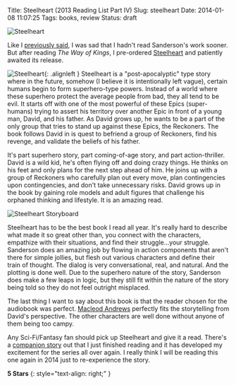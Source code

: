 Title: Steelheart (2013 Reading List Part IV)
Slug: steelheart
Date: 2014-01-08 11:07:25
Tags: books, review
Status: draft

![Steelheart]({filename}../static/images/2014/steelheart-title.jpg "Steelheart")

Like I [previously said][partIII], I was sad that I hadn't read Sanderson's work sooner.  But after reading _The Way of Kings_, I pre-ordered [Steelheart][] and patiently awaited its release.  

![Steelheart]({filename}../static/images/2014/steelheart.jpg "Steelheart"){: .alignleft }
Steelheart is a "post-apocalyptic" type story where in the future, somehow (I believe it is intentionally left vague), certain humans begin to form superhero-type powers.  Instead of a world where these superhero protect the average people from bad, they all tend to be evil.  It starts off with one of the most powerful of these Epics (super-humans) trying to assert his territory over another Epic in front of a young man, David, and his father.  As David grows up, he wants to be a part of the only group that tries to stand up against these Epics, the Reckoners.  The book follows David in is quest to befriend a group of Reckoners, find his revenge, and validate the beliefs of his father.

It's part superhero story, part coming-of-age story, and part action-thriller.  David is a wild kid, he's often flying off and doing crazy things.  He thinks on his feet and only plans for the next step ahead of him.  He joins up with a group of Reckoners who carefully plan out every move, plan contingencies upon contingencies, and don't take unnecessary risks.  David grows up in the book by gaining role models and adult figures that challenge his orphaned thinking and lifestyle.  It is an amazing read.

![Steelheart Storyboard]({filename}../static/images/2014/steelheart-storyboard.jpg "Steelheart Storyboard")

Steelheart has to be the best book I read all year.  It's really hard to describe what made it so great other than, you connect with the characters, empathize with their situations, and find their struggle...your struggle.  Sanderson does an amazing job by flowing in action components that aren't there for simple jollies, but flesh out various characters and define their train of thought.  The dialog is very conversational, real, and natural.  And the plotting is done well.  Due to the superhero nature of the story, Sanderson does make a few leaps in logic, but they still fit within the nature of the story being told so they do not feel outright misplaced.

The last thing I want to say about this book is that the reader chosen for the audiobook was perfect.  [Macleod Andrews][mandrews] perfectly fits the storytelling from David's perspective.  The other characters are well done without anyone of them being too campy.

Any Sci-Fi/Fantasy fan should pick up Steelheart and give it a read.   There's a [companion story][mitosis] out that I just finished reading and it has developed my excitement for the series all over again.  I really think I will be reading this one again in 2014 just to re-experience the story.

**5 Stars**
{: style="text-align: right;" }

[partIII]: {filename}./2013-reading-list-part-iii.md
[Steelheart]: http://www.amazon.com/gp/product/B00ARHAAZ6/ref=as_li_ss_il?ie=UTF8&camp=1789&creative=390957&creativeASIN=B00ARHAAZ6&linkCode=as2&tag=traeblain-20
[mitosis]: http://www.amazon.com/gp/product/B00GQAMAK6/ref=as_li_ss_il?ie=UTF8&camp=1789&creative=390957&creativeASIN=B00GQAMAK6&linkCode=as2&tag=traeblain-20
[mandrews]: https://www.goodreads.com/author/show/2962128.MacLeod_Andrews
